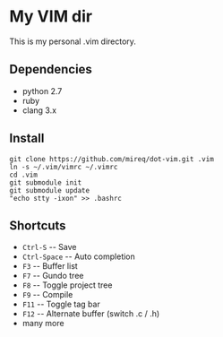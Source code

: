 My VIM dir
==========

This is my personal .vim directory.

Dependencies
------------

* python 2.7
* ruby
* clang 3.x

Install
-------

    git clone https://github.com/mireq/dot-vim.git .vim
    ln -s ~/.vim/vimrc ~/.vimrc
    cd .vim
    git submodule init
    git submodule update
    "echo stty -ixon" >> .bashrc

Shortcuts
---------

* `Ctrl-S` -- Save
* `Ctrl-Space` -- Auto completion
* `F3` -- Buffer list
* `F7` -- Gundo tree
* `F8` -- Toggle project tree
* `F9` -- Compile
* `F11` -- Toggle tag bar
* `F12` -- Alternate buffer (switch .c / .h)
* many more


